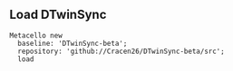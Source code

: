 ## Load DTwinSync
```
Metacello new
  baseline: 'DTwinSync-beta';
  repository: 'github://Cracen26/DTwinSync-beta/src';
  load
```

